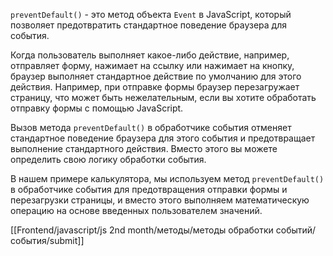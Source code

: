 `preventDefault()` - это метод объекта `Event` в JavaScript, который позволяет предотвратить стандартное поведение браузера для события.

Когда пользователь выполняет какое-либо действие, например, отправляет форму, нажимает на ссылку или нажимает на кнопку, браузер выполняет стандартное действие по умолчанию для этого действия. Например, при отправке формы браузер перезагружает страницу, что может быть нежелательным, если вы хотите обработать отправку формы с помощью JavaScript.

Вызов метода `preventDefault()` в обработчике события отменяет стандартное поведение браузера для этого события и предотвращает выполнение стандартного действия. Вместо этого вы можете определить свою логику обработки события.

В нашем примере калькулятора, мы используем метод `preventDefault()` в обработчике события для предотвращения отправки формы и перезагрузки страницы, и вместо этого выполняем математическую операцию на основе введенных пользователем значений.

[[Frontend/javascript/js 2nd month/методы/методы обработки событий/события/submit]]